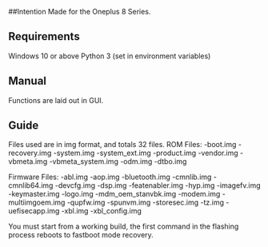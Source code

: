 ##Intention
Made for the Oneplus 8 Series.

## Requirements
Windows 10 or above
Python 3 (set in environment variables)

## Manual
Functions are laid out in GUI.

## Guide
Files used are in img format, and totals 32 files.
ROM Files:
-boot.img
-recovery.img
-system.img
-system_ext.img
-product.img
-vendor.img
-vbmeta.img
-vbmeta_system.img
-odm.img
-dtbo.img

Firmware Files:
-abl.img
-aop.img
-bluetooth.img
-cmnlib.img
-cmnlib64.img
-devcfg.img
-dsp.img
-featenabler.img
-hyp.img
-imagefv.img
-keymaster.img
-logo.img
-mdm_oem_stanvbk.img
-modem.img
-multiimgoem.img
-qupfw.img
-spunvm.img
-storesec.img
-tz.img
-uefisecapp.img
-xbl.img
-xbl_config.img

You must start from a working build, the first command in the flashing process reboots to fastboot mode recovery.
